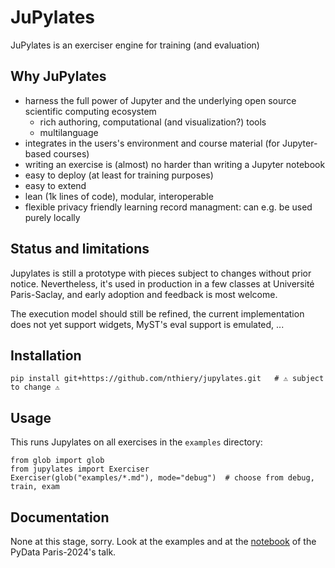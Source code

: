# JuPylates

JuPylates is an exerciser engine for training (and evaluation)

## Why JuPylates

- harness the full power of Jupyter and the underlying open source
  scientific computing ecosystem
    - rich authoring, computational (and visualization?) tools
    - multilanguage
- integrates in the users's environment and course material (for Jupyter-based courses)
- writing an exercise is (almost) no harder than writing a Jupyter notebook
- easy to deploy (at least for training purposes)
- easy to extend
- lean (1k lines of code), modular, interoperable
- flexible privacy friendly learning record managment: can e.g. be used purely locally

## Status and limitations

Jupylates is still a prototype with pieces subject to changes without
prior notice. Nevertheless, it's used in production in a few classes
at Université Paris-Saclay, and early adoption and feedback is most
welcome.

The execution model should still be refined, the current
implementation does not yet support widgets, MyST's eval support is
emulated, ...

## Installation

```
pip install git+https://github.com/nthiery/jupylates.git   # ⚠️ subject to change ⚠️
```

## Usage

This runs Jupylates on all exercises in the `examples` directory:

```
from glob import glob
from jupylates import Exerciser
Exerciser(glob("examples/*.md"), mode="debug")  # choose from debug, train, exam
```

## Documentation

None at this stage, sorry. Look at the examples and at the
[notebook](talks/2024-09-25-PyData.md) of the PyData Paris-2024's talk.

<!--
### Demos

A demo is accessible [here](https://jupyter.gitlab.dsi.universite-paris-saclay.fr/jupylates/lab/index.html?path=jupylates_demo.ipynb).
-->
